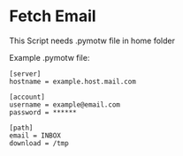 # Fetch Email

This Script needs .pymotw file in home folder

Example .pymotw file:
```
[server]
hostname = example.host.mail.com

[account]
username = example@email.com
password = ******

[path]
email = INBOX
download = /tmp
```
